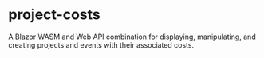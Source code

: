 # project-costs
A Blazor WASM and Web API combination for displaying, manipulating, and creating projects and events with their associated costs.
